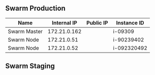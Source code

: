 ## Swarm Production

|  Name | Internal IP  | Public IP  | Instance ID |
|---|---|---|---|
| Swarm Master  | 172.21.0.162  |   | i-09309
| Swarm Node  |  172.21.0.51  |   | i-90239402
| Swarm Node  |  172.21.0.52 |   | i-092320492


## Swarm Staging


